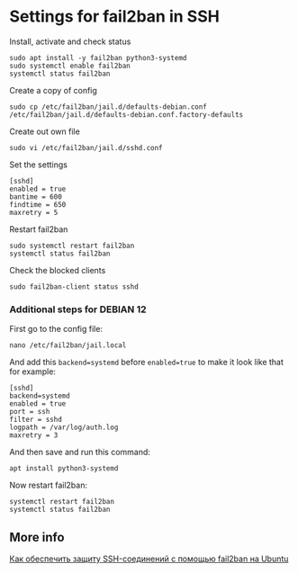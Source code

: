 # Settings for fail2ban in SSH

Install, activate and check status

    sudo apt install -y fail2ban python3-systemd
    sudo systemctl enable fail2ban
    systemctl status fail2ban

Create a copy of config

    sudo cp /etc/fail2ban/jail.d/defaults-debian.conf /etc/fail2ban/jail.d/defaults-debian.conf.factory-defaults

Create out own file

    sudo vi /etc/fail2ban/jail.d/sshd.conf

Set the settings

```
[sshd]
enabled = true
bantime = 600
findtime = 650
maxretry = 5
```

Restart fail2ban

    sudo systemctl restart fail2ban
    systemctl status fail2ban

Check the blocked clients

    sudo fail2ban-client status sshd

### Additional steps for DEBIAN 12

First go to the config file:

    nano /etc/fail2ban/jail.local

And add this `backend=systemd` before `enabled=true` to make it look like that for example:

```
[sshd]
backend=systemd
enabled = true
port = ssh
filter = sshd
logpath = /var/log/auth.log
maxretry = 3
```

And then save and run this command:

    apt install python3-systemd

Now restart fail2ban:

    systemctl restart fail2ban
    systemctl status fail2ban


## More info

[Как обеспечить защиту SSH-соединений с помощью fail2ban на Ubuntu](https://www.servers.ru/knowledge/linux-administration/how-to-protect-ssh-using-fail2ban-on-ubuntu-16_04)